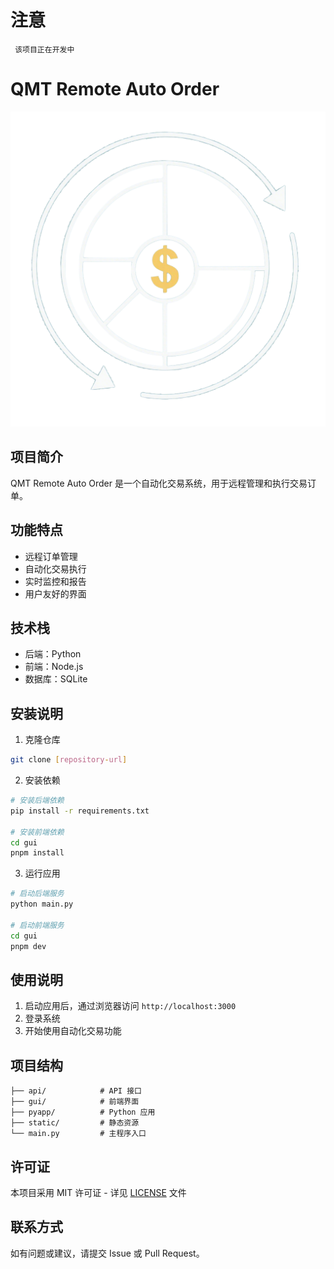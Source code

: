 # 注意
```
 该项目正在开发中
```
# QMT Remote Auto Order

![Logo](gui/src/assets/images/logo.png)

## 项目简介

QMT Remote Auto Order 是一个自动化交易系统，用于远程管理和执行交易订单。

## 功能特点

- 远程订单管理
- 自动化交易执行
- 实时监控和报告
- 用户友好的界面

## 技术栈

- 后端：Python
- 前端：Node.js
- 数据库：SQLite

## 安装说明

1. 克隆仓库
```bash
git clone [repository-url]
```

2. 安装依赖
```bash
# 安装后端依赖
pip install -r requirements.txt

# 安装前端依赖
cd gui
pnpm install
```

3. 运行应用
```bash
# 启动后端服务
python main.py

# 启动前端服务
cd gui
pnpm dev
```

## 使用说明

1. 启动应用后，通过浏览器访问 `http://localhost:3000`
2. 登录系统
3. 开始使用自动化交易功能

## 项目结构

```
├── api/            # API 接口
├── gui/            # 前端界面
├── pyapp/          # Python 应用
├── static/         # 静态资源
└── main.py         # 主程序入口
```

## 许可证

本项目采用 MIT 许可证 - 详见 [LICENSE](LICENSE) 文件

## 联系方式

如有问题或建议，请提交 Issue 或 Pull Request。
